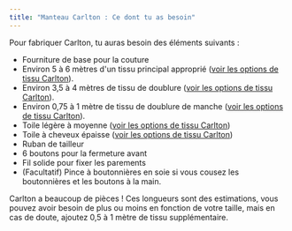 ```yaml
---
title: "Manteau Carlton : Ce dont tu as besoin"
---
```


Pour fabriquer Carlton, tu auras besoin des éléments suivants :

- Fourniture de base pour la couture
- Environ 5 à 6 mètres d'un tissu principal approprié ([voir les options de tissu Carlton](/docs/patterns/carlton/fabric/)).
- Environ 3,5 à 4 mètres de tissu de doublure ([voir les options de tissu Carlton](/docs/patterns/carlton/fabric/)).
- Environ 0,75 à 1 mètre de tissu de doublure de manche ([voir les options de tissu Carlton](/docs/patterns/carlton/fabric/)).
- Toile légère à moyenne ([voir les options de tissu Carlton](/docs/patterns/carlton/fabric/))
- Toile à cheveux épaisse ([voir les options de tissu Carlton](/docs/patterns/carlton/fabric/))
- Ruban de tailleur
- 6 boutons pour la fermeture avant
- Fil solide pour fixer les parements
- (Facultatif) Pince à boutonnières en soie si vous cousez les boutonnières et les boutons à la main.

<Warning>

Carlton a beaucoup de pièces ! Ces longueurs sont des estimations, vous pouvez avoir besoin de plus ou moins en fonction de votre taille, mais en cas de doute, ajoutez 0,5 à 1 mètre de tissu supplémentaire.

</Warning>
